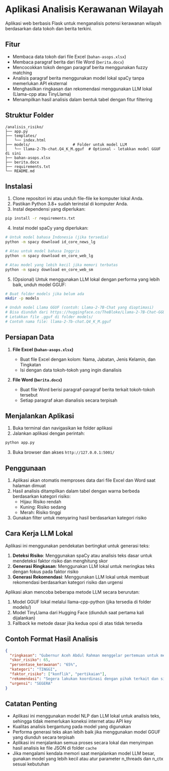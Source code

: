 # Aplikasi Analisis Kerawanan Wilayah

Aplikasi web berbasis Flask untuk menganalisis potensi kerawanan wilayah berdasarkan data tokoh dan berita terkini.

## Fitur

- Membaca data tokoh dari file Excel (`bahan-asops.xlsx`)
- Membaca paragraf berita dari file Word (`berita.docx`)
- Mencocokkan tokoh dengan paragraf berita menggunakan fuzzy matching
- Analisis paragraf berita menggunakan model lokal spaCy tanpa memerlukan API eksternal
- Menghasilkan ringkasan dan rekomendasi menggunakan LLM lokal (Llama-cpp atau TinyLlama)
- Menampilkan hasil analisis dalam bentuk tabel dengan fitur filtering

## Struktur Folder

```
/analisis_risiko/
├── app.py
├── templates/
│   └── index.html
├── models/                   # Folder untuk model LLM
│   └── llama-2-7b-chat.Q4_K_M.gguf  # Optional - letakkan model GGUF di sini
├── bahan-asops.xlsx
├── berita.docx
├── requirements.txt
└── README.md
```

## Instalasi

1. Clone repositori ini atau unduh file-file ke komputer lokal Anda.
2. Pastikan Python 3.8+ sudah terinstal di komputer Anda.
3. Instal dependensi yang diperlukan:

```bash
pip install -r requirements.txt
```

4. Instal model spaCy yang diperlukan:

```bash
# Untuk model bahasa Indonesia (jika tersedia)
python -m spacy download id_core_news_lg

# Atau untuk model bahasa Inggris
python -m spacy download en_core_web_lg

# Atau model yang lebih kecil jika memori terbatas
python -m spacy download en_core_web_sm
```

5. (Opsional) Untuk menggunakan LLM lokal dengan performa yang lebih baik, unduh model GGUF:

```bash
# Buat folder models jika belum ada
mkdir -p models

# Unduh model Llama GGUF (contoh: Llama-2-7B-Chat yang dioptimasi)
# Bisa diunduh dari https://huggingface.co/TheBloke/Llama-2-7B-Chat-GGUF
# Letakkan file .gguf di folder models/
# Contoh nama file: llama-2-7b-chat.Q4_K_M.gguf
```

## Persiapan Data

1. **File Excel (`bahan-asops.xlsx`)**
   - Buat file Excel dengan kolom: Nama, Jabatan, Jenis Kelamin, dan Tingkatan
   - Isi dengan data tokoh-tokoh yang ingin dianalisis

2. **File Word (`berita.docx`)**
   - Buat file Word berisi paragraf-paragraf berita terkait tokoh-tokoh tersebut
   - Setiap paragraf akan dianalisis secara terpisah

## Menjalankan Aplikasi

1. Buka terminal dan navigasikan ke folder aplikasi
2. Jalankan aplikasi dengan perintah:

```bash
python app.py
```

3. Buka browser dan akses `http://127.0.0.1:5001/`

## Penggunaan

1. Aplikasi akan otomatis memproses data dari file Excel dan Word saat halaman dimuat
2. Hasil analisis ditampilkan dalam tabel dengan warna berbeda berdasarkan kategori risiko:
   - Hijau: Risiko rendah
   - Kuning: Risiko sedang
   - Merah: Risiko tinggi
3. Gunakan filter untuk menyaring hasil berdasarkan kategori risiko

## Cara Kerja LLM Lokal

Aplikasi ini menggunakan pendekatan bertingkat untuk generasi teks:

1. **Deteksi Risiko**: Menggunakan spaCy atau analisis teks dasar untuk mendeteksi faktor risiko dan menghitung skor
2. **Generasi Ringkasan**: Menggunakan LLM lokal untuk meringkas teks dengan fokus pada faktor risiko
3. **Generasi Rekomendasi**: Menggunakan LLM lokal untuk membuat rekomendasi berdasarkan kategori risiko dan urgensi

Aplikasi akan mencoba beberapa metode LLM secara berurutan:
1. Model GGUF lokal melalui llama-cpp-python (jika tersedia di folder models/)
2. Model TinyLlama dari Hugging Face (diunduh saat pertama kali dijalankan)
3. Fallback ke metode dasar jika kedua opsi di atas tidak tersedia

## Contoh Format Hasil Analisis

```json
{
  "ringkasan": "Gubernur Aceh Abdul Rahman menggelar pertemuan untuk menengahi konflik lahan antara masyarakat dan perusahaan perkebunan kelapa sawit.",
  "skor_risiko": 65,
  "persentase_kerawanan": "65%",
  "kategori": "TINGGI",
  "faktor_risiko": ["konflik", "pertikaian"],
  "rekomendasi": "Segera lakukan koordinasi dengan pihak terkait dan siapkan tim mediasi untuk mencegah eskalasi konflik.",
  "urgensi": "SEGERA"
}
```

## Catatan Penting

- Aplikasi ini menggunakan model NLP dan LLM lokal untuk analisis teks, sehingga tidak memerlukan koneksi internet atau API key
- Kualitas analisis bergantung pada model yang digunakan
- Performa generasi teks akan lebih baik jika menggunakan model GGUF yang diunduh secara terpisah
- Aplikasi ini menjalankan semua proses secara lokal dan menyimpan hasil analisis ke file JSON di folder `cache`
- Jika mengalami kendala memori saat menjalankan model LLM besar, gunakan model yang lebih kecil atau atur parameter n_threads dan n_ctx sesuai kebutuhan 